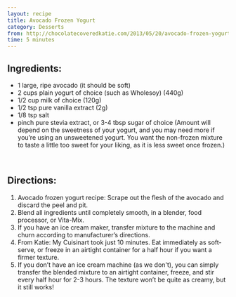 ```yaml
---
layout: recipe
title: Avocado Frozen Yogurt
category: Desserts
from: http://chocolatecoveredkatie.com/2013/05/20/avocado-frozen-yogurt/
time: 5 minutes
---
```


Ingredients:
------------

* 1 large, ripe avocado (it should be soft)
* 2 cups plain yogurt of choice (such as Wholesoy) (440g)
* 1/2 cup milk of choice (120g)
* 1/2 tsp pure vanilla extract (2g)
* 1/8 tsp salt
* pinch pure stevia extract, or 3-4 tbsp sugar of choice (Amount will depend on the sweetness of your yogurt, and you may need more if you’re using an unsweetened yogurt. You want the non-frozen mixture to taste a little too sweet for your liking, as it is less sweet once frozen.)


<br>

Directions:
-----------
1. Avocado frozen yogurt recipe: Scrape out the flesh of the avocado and discard the peel and pit. 
2. Blend all ingredients until completely smooth, in a blender, food processor, or Vita-Mix. 
3. If you have an ice cream maker, transfer mixture to the machine and churn according to manufacturer’s directions. 
4. From Katie: My Cuisinart took just 10 minutes. Eat immediately as soft-serve, or freeze in an airtight container for a half hour if you want a firmer texture. 
5. If you don’t have an ice cream machine (as we don't), you can simply transfer the blended mixture to an airtight container, freeze, and stir every  half hour for 2-3 hours. The texture won’t be quite as creamy, but it still works!
